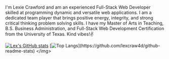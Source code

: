 <!-- ### Hi there 👋 -->

<!--
**lexcraw4d/lexcraw4d** is a ✨ _special_ ✨ repository because its `README.md` (this file) appears on your GitHub profile.

Here are some ideas to get you started:

- 🔭 I’m currently working on ...
- 🌱 I’m currently learning ...
- 👯 I’m looking to collaborate on ...
- 🤔 I’m looking for help with ...
- 💬 Ask me about ...
- 📫 How to reach me: ...
- 😄 Pronouns: ...
- ⚡ Fun fact: ...
-->
I'm Lexie Crawford and am an experienced Full-Stack Web Developer skilled at programming
dynamic and versatile web applications. I am a dedicated team player that
brings positive energy, integrity, and strong critical thinking problem solving
skills. I have my Master of Arts in Teaching, B.S. Business Administration, and  Full-Stack Web Development Certification from the University of Texas. 
Kind vibes!✌️
 
<img align="center">[![Lex's GitHub stats](https://github-readme-stats.vercel.app/api?username=lexcraw4d&theme=cobalt)](https://github.com/lexcraw4d/github-readme-stats)
[![Top Langs](https://github-readme-stats.vercel.app/api/top-langs/?username=lexcraw4d&show_icons=true&layout=compact&theme=cobalt&langs_count=8;)](https://github.com/lexcraw4d/github-readme-stats)
</img>

